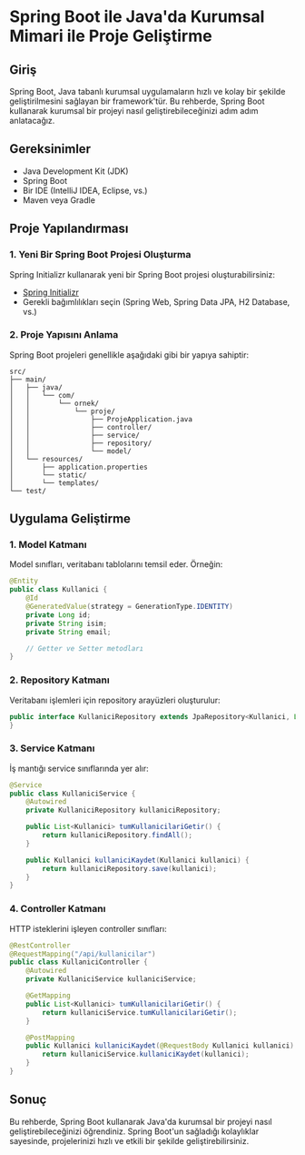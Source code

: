 # Spring Boot ile Java'da Kurumsal Mimari ile Proje Geliştirme

## Giriş
Spring Boot, Java tabanlı kurumsal uygulamaların hızlı ve kolay bir şekilde geliştirilmesini sağlayan bir framework'tür. Bu rehberde, Spring Boot kullanarak kurumsal bir projeyi nasıl geliştirebileceğinizi adım adım anlatacağız.

## Gereksinimler
- Java Development Kit (JDK)
- Spring Boot
- Bir IDE (IntelliJ IDEA, Eclipse, vs.)
- Maven veya Gradle

## Proje Yapılandırması
### 1. Yeni Bir Spring Boot Projesi Oluşturma
Spring Initializr kullanarak yeni bir Spring Boot projesi oluşturabilirsiniz:
- [Spring Initializr](https://start.spring.io/)
- Gerekli bağımlılıkları seçin (Spring Web, Spring Data JPA, H2 Database, vs.)

### 2. Proje Yapısını Anlama
Spring Boot projeleri genellikle aşağıdaki gibi bir yapıya sahiptir:
```
src/
├── main/
│   ├── java/
│   │   └── com/
│   │       └── ornek/
│   │           └── proje/
│   │               ├── ProjeApplication.java
│   │               ├── controller/
│   │               ├── service/
│   │               ├── repository/
│   │               └── model/
│   └── resources/
│       ├── application.properties
│       └── static/
│       └── templates/
└── test/
```

## Uygulama Geliştirme
### 1. Model Katmanı
Model sınıfları, veritabanı tablolarını temsil eder. Örneğin:
```java
@Entity
public class Kullanici {
    @Id
    @GeneratedValue(strategy = GenerationType.IDENTITY)
    private Long id;
    private String isim;
    private String email;

    // Getter ve Setter metodları
}
```

### 2. Repository Katmanı
Veritabanı işlemleri için repository arayüzleri oluşturulur:
```java
public interface KullaniciRepository extends JpaRepository<Kullanici, Long> {
}
```

### 3. Service Katmanı
İş mantığı service sınıflarında yer alır:
```java
@Service
public class KullaniciService {
    @Autowired
    private KullaniciRepository kullaniciRepository;

    public List<Kullanici> tumKullanicilariGetir() {
        return kullaniciRepository.findAll();
    }

    public Kullanici kullaniciKaydet(Kullanici kullanici) {
        return kullaniciRepository.save(kullanici);
    }
}
```

### 4. Controller Katmanı
HTTP isteklerini işleyen controller sınıfları:
```java
@RestController
@RequestMapping("/api/kullanicilar")
public class KullaniciController {
    @Autowired
    private KullaniciService kullaniciService;

    @GetMapping
    public List<Kullanici> tumKullanicilariGetir() {
        return kullaniciService.tumKullanicilariGetir();
    }

    @PostMapping
    public Kullanici kullaniciKaydet(@RequestBody Kullanici kullanici) {
        return kullaniciService.kullaniciKaydet(kullanici);
    }
}
```

## Sonuç
Bu rehberde, Spring Boot kullanarak Java'da kurumsal bir projeyi nasıl geliştirebileceğinizi öğrendiniz. Spring Boot'un sağladığı kolaylıklar sayesinde, projelerinizi hızlı ve etkili bir şekilde geliştirebilirsiniz.
